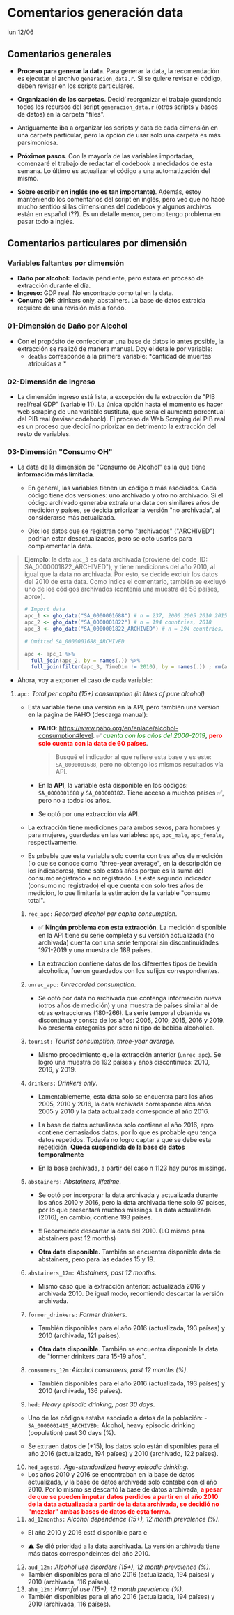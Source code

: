 # Comentarios generación data

lun 12/06

## Comentarios generales

- **Proceso para generar la data**. Para generar la data, la recomendación es ejecutar el archivo `generacion_data.r`. Si se quiere revisar el código, deben revisar en los scripts particulares.

- **Organización de las carpetas**. Decidí reorganizar el trabajo guardando todos los recursos del script `generacion_data.r` (otros scripts y bases de datos) en la carpeta "files".

- Antiguamente iba a organizar los scripts y data de cada dimensión en una carpeta particular, pero la opción de usar solo una carpeta es más parsimoniosa.

- **Próximos pasos**. Con la mayoría de las variables importadas, comenzaré el trabajo de redactar el codebook a medidados de esta semana. Lo último es actualizar el código a una automatización del mismo.

- **Sobre escribir en inglés (no es tan importante)**. Además, estoy manteniendo los comentarios del script en inglés, pero veo que no hace mucho sentido si las dimensiones del codebook y algunos archivos están en español (??). Es un detalle menor, pero no tengo problema en pasar todo a inglés.

## Comentarios particulares por dimensión

### Variables faltantes por dimensión

- **Daño por alcohol:** Todavía pendiente, pero estará en proceso de extracción durante el día.
- **Ingreso:** GDP real. No encontrado como tal en la data.
- **Conumo OH:** drinkers only, abstainers. La base de datos extraída requiere de una revisión más a fondo.

### 01-Dimensión de Daño por Alcohol

- Con el propósito de confeccionar una base de datos lo antes posible, la extracción se realizó de manera manual. Doy el detalle por variable:
  - `deaths` corresponde a la primera variable: *cantidad de muertes atribuídas a *

### 02-Dimensión de Ingreso

- La dimensión ingreso está lista, a excepción de la extracción de "PIB real/real GDP" (variable 11). La única opción hasta el momento es hacer web scraping de una variable sustituta, que sería el aumento porcentual del PIB real (revisar codebook). El proceso de Web Scraping del PIB real es un proceso que decidí no priorizar en detrimento la extracción del resto de variables.

### 03-Dimensión "Consumo OH"

- La data de la dimensión de "Consumo de Alcohol" es la que tiene **información más limitada**.
  
  - En general, las variables tienen un código o más asociados. Cada código tiene dos versiones: uno archivado y otro no archivado. Si el código archivado generaba extraía una data con similares años de medición y países, se decidía priorizar la versión "no archivada", al considerarse más actualizada.
  
  - Ojo: los datos que se registran como "archivados" ("ARCHIVED") podrían estar desactualizados, pero se optó usarlos para complementar la data.

> **Ejemplo**: la data `apc_3` es data archivada (proviene del code_ID: SA_0000001822_ARCHIVED"), y tiene mediciones del año 2010, al igual que la data no archivada. Por esto, se decide excluir los datos del 2010 de esta data. Como indica el comentario, también se excluyó uno de los códigos archivados (contenía una muestra de 58 países, aprox).
> 
> ```r
> # Import data
> apc_1 <- gho_data("SA_0000001688") # n = 237, 2000 2005 2010 2015 2019
> apc_2 <- gho_data("SA_0000001822") # n = 194 countries, 2018
> apc_3 <- gho_data("SA_0000001822_ARCHIVED") # n = 194 countries, 2010 2016
> 
> # Omitted SA_0000001688_ARCHIVED
> 
> apc <- apc_1 %>% 
>   full_join(apc_2, by = names(.)) %>% 
>   full_join(filter(apc_3, TimeDim != 2010), by = names(.)) ; rm(apc_1, apc_2, apc_3)
> ```

- Ahora, voy a exponer el caso de cada variable:
1. `apc:` *Total per capita (15+) consumption (in litres of pure alcohol)*
   
   - Esta variable tiene una versión en la API, pero también una versión en la página de PAHO (descarga manual):
     
     - **PAHO**: https://www.paho.org/en/enlace/alcohol-consumption#level. ✅ <em style=color:green;>cuenta con los años del 2000-2019</em>, <strong style="color:red;">pero solo cuenta con la data de 60 países</strong>.
       
       > Busqué el indicador al que refiere esta base y es este: `SA_0000001688`, pero no obtengo los mismos resultados vía API.
     
     - En la **API**, la variable está disponible en los códigos: `SA_0000001688` y `SA_000000182`. Tiene acceso a muchos países ✅, pero no a todos los años.
     
     - Se optó por una extracción vía API.
   
   - La extracción tiene mediciones para ambos sexos, para hombres y para mujeres, guardadas en las variables: `apc`, `apc_male`, `apc_female`, respectivamente.
   
   - Es prbable que esta variable solo cuenta con tres años de medición (lo que se conoce como "three-year average", en la descripción de los indicadores), tiene solo estos años porque es la suma del consumo registrado + no registrado. Es este segundo indicador (consumo no registrado) el que cuenta con solo tres años de medición, lo que limitaría la estimación de la variable "consumo total".
   1. `rec_apc:` *Recorded alcohol per capita consumption*.
      
      - ✅ **Ningún problema con esta extracción**. La medición disponible en la API tiene su serie completa y su versión actualizada (no archivada) cuenta con una serie temporal sin discontinuidades 1971-2019 y una muestra de 189 países.
      
      - La extracción contiene datos de los diferentes tipos de bevida alcoholica, fueron guardados con los sufijos correspondientes.
   
   2. `unrec_apc:` *Unrecorded consumption*.
      
      - Se optó por data no archivada que contenga información nueva (otros años de medición) y una muestra de países similar al de otras extracciones (180-266). La serie temporal obtenida es discontinua y consta de los años: 2005, 2010, 2015, 2016 y 2019. No presenta categorías por sexo ni tipo de bebida alcoholica.
   
   3. `tourist:` *Tourist consumption, three-year average*.
      
      - Mismo procedimiento que la extracción anterior (`unrec_apc`). Se logró una muestra de 192 países y años discontinuos: 2010, 2016, y 2019.
   
   4. `drinkers:` *Drinkers only*.
   
      - Lamentablemente, esta data solo se encuentra para los años 2005, 2010 y 2016, la data archivada corresponde alos años 2005 y 2010 y la data actualizada corresponde al año 2016.
      
      - La base de datos actualizada solo contiene el año 2016, epro contiene demasiados datos, por lo que es probable qeu tenga datos repetidos. Todavía no logro captar a qué se debe esta repetición. **Queda suspendida de la base de datos temporalmente**  
      
      - En la base archivada, a partir del caso n 1123 hay puros missings.
   
   5. `abstainers:` *Abstainers, lifetime*.
      
      - Se optó por incorporar la data archivada y actualizada durante los años 2010 y 2016, pero la data archivada tiene solo 97 países, por lo que presentará muchos missings. La data actualizada (2016), en cambio, contiene 193 países.
      
      - !! Recomeindo descartar la data del 2010. (LO mismo para abstainers past 12 months)
      
      - **Otra data disponible.** También se encuentra disponible data de abstainers, pero para las edades 15 y 19.
   
   6. `abstainers_12m:` *Abstainers, past 12 months*.
      
      - Mismo caso que la extracción anterior: actualizada 2016 y archivada 2010. De igual modo, recomiendo descartar la versión archivada.
   
   7. `former_drinkers:` *Former drinkers*.
      
      - También disponibles para el año 2016 (actualizada, 193 países) y 2010 (archivada, 121 países).
      
      - **Otra data disponible**. También se encuentra disponible la data de "former drinkers para 15-19 años".
   
   8. `consumers_12m:`*Alcohol consumers, past 12 months (%)*.
      
      - También disponibles para el año 2016 (actualizada, 193 países) y 2010 (archivada, 136 países).
   
   9. `hed:` *Heavy episodic drinking, past 30 days*.
   
     - Uno de los códigos estaba asociado a  datos de la población:
       -`SA_0000001415_ARCHIVED:` Alcohol, heavy episodic drinking (population) past 30 days (%).
     
     - Se extraen datos de (+15), los datos solo están disponibles para el año 2016 (actualizado, 194 países) y 2010 (archivado, 122 países).
     
   10. `hed_agestd.` *Age-standardized heavy episodic drinking*.
    
     - Los años 2010 y 2016 se encontraban en la base de datos actualizada, y la base de datos archivada solo contaba con el año 2010. Por lo mismo se descartó la base de datos archivada, <b style="color:red">a pesar de que se pueden imputar datos perdidos a partir en el año 2010 de la data actualizada a partir de la data archivada, se decidió no "mezclar" ambas bases de datos de esta forma.</b> 
 
   11. `ad_12months:` *Alcohol dependence (15+), 12 month prevalence (%)*.
   
     - El año 2010 y 2016 está disponible para e
     
     - ⚠ Se dió prioridad a la data aarchivada. La versión archivada tiene más datos correspondeintes del año 2010.

   12. `aud_12m:` *Alcohol use disorders (15+), 12 month prevalence (%)*.

     - También disponibles para el año 2016 (actualizada, 194 países) y 2010 (archivada, 116 países).

   13. `ahu_12m:` *Harmful use (15+), 12 month prevalence (%)*.

     - También disponibles para el año 2016 (actualizada, 194 países) y 2010 (archivada, 116 países).
 
